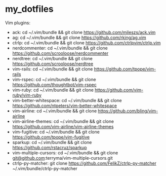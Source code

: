 my_dotfiles
===========

Vim plugins:
- ack: cd ~/.vim/bundle && git clone https://github.com/mileszs/ack.vim
- ag: cd ~/.vim/bundle && git clone https://github.com/rking/ag.vim
- ctrlp: cd ~/.vim/bundle && git clone https://github.com/ctrlpvim/ctrlp.vim
- nerdcommenter: cd ~/.vim/bundle && git clone https://github.com/scrooloose/nerdcommenter
- nerdtree: cd ~/.vim/bundle && git clone https://github.com/scrooloose/nerdtree
- vim-rails: cd ~/.vim/bundle && git clone https://github.com/tpope/vim-rails
- vim-rspec: cd ~/.vim/bundle && git clone https://github.com/thoughtbot/vim-rspec
- vim-ruby: cd ~/.vim/bundle && git clone https://github.com/vim-ruby/vim-ruby
- vim-better-whitespace: cd ~/.vim/bundle && git clone https://github.com/ntpeters/vim-better-whitespace
- vim-airline: cd ~/.vim/bundle && git clone https://github.com/bling/vim-airline
- vim-airline-themes: cd ~/.vim/bundle && git clone https://github.com/vim-airline/vim-airline-themes
- vim-fugitive: cd ~/.vim/bundle && git clone https://github.com/tpope/vim-fugitive 
- sparkup: cd ~/.vim/bundle && git clone https://github.com/rstacruz/sparkup
- vim-multiple-cursors: cd ~/.vim/bundle && git clone git@github.com:terryma/vim-multiple-cursors.git
- ctrlp-py-matcher: git clone https://github.com/FelikZ/ctrlp-py-matcher ~/.vim/bundle/ctrlp-py-matcher
